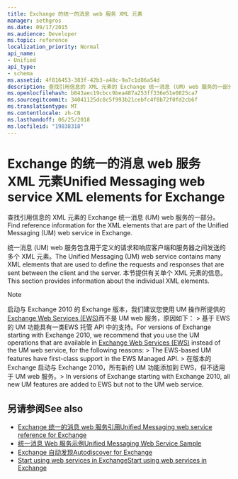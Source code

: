 ```yaml
---
title: Exchange 的统一的消息 web 服务 XML 元素
manager: sethgros
ms.date: 09/17/2015
ms.audience: Developer
ms.topic: reference
localization_priority: Normal
api_name:
- Unified
api_type:
- schema
ms.assetid: 4f816453-383f-42b3-a48c-9a7c1d86a54d
description: 查找引用信息的 XML 元素的 Exchange 统一消息 (UM) web 服务的一部分。
ms.openlocfilehash: b843aec19cbcc9bea487a253ff336e51e0825ca7
ms.sourcegitcommit: 34041125dc8c5f993b21cebfc4f8b72f0fd2cb6f
ms.translationtype: MT
ms.contentlocale: zh-CN
ms.lasthandoff: 06/25/2018
ms.locfileid: "19838318"
---
```

# <a name="unified-messaging-web-service-xml-elements-for-exchange"></a><span data-ttu-id="7b867-103">Exchange 的统一的消息 web 服务 XML 元素</span><span class="sxs-lookup"><span data-stu-id="7b867-103">Unified Messaging web service XML elements for Exchange</span></span>

<span data-ttu-id="7b867-104">查找引用信息的 XML 元素的 Exchange 统一消息 (UM) web 服务的一部分。</span><span class="sxs-lookup"><span data-stu-id="7b867-104">Find reference information for the XML elements that are part of the Unified Messaging (UM) web service in Exchange.</span></span>
  
<span data-ttu-id="7b867-105">统一消息 (UM) web 服务包含用于定义的请求和响应客户端和服务器之间发送的多个 XML 元素。</span><span class="sxs-lookup"><span data-stu-id="7b867-105">The Unified Messaging (UM) web service contains many XML elements that are used to define the requests and responses that are sent between the client and the server.</span></span> <span data-ttu-id="7b867-106">本节提供有关单个 XML 元素的信息。</span><span class="sxs-lookup"><span data-stu-id="7b867-106">This section provides information about the individual XML elements.</span></span>
  
> [!NOTE]
>  <span data-ttu-id="7b867-107">启动与 Exchange 2010 的 Exchange 版本，我们建议您使用 UM 操作所提供的[Exchange Web Services (EWS)](http://msdn.microsoft.com/library/60285497-0c4e-4e51-84e1-34dd6d89a5d8%28Office.15%29.aspx)而不是 UM web 服务，原因如下： > 基于 EWS 的 UM 功能具有一类EWS 托管 API 中的支持。</span><span class="sxs-lookup"><span data-stu-id="7b867-107">For versions of Exchange starting with Exchange 2010, we recommend that you use the UM operations that are available in [Exchange Web Services (EWS)](http://msdn.microsoft.com/library/60285497-0c4e-4e51-84e1-34dd6d89a5d8%28Office.15%29.aspx) instead of the UM web service, for the following reasons: >  The EWS-based UM features have first-class support in the EWS Managed API.</span></span> <span data-ttu-id="7b867-108">> 在版本的 Exchange 启动与 Exchange 2010，所有新的 UM 功能添加到 EWS，但不适用于 UM web 服务。</span><span class="sxs-lookup"><span data-stu-id="7b867-108">>  In versions of Exchange starting with Exchange 2010, all new UM features are added to EWS but not to the UM web service.</span></span> 
  
## <a name="see-also"></a><span data-ttu-id="7b867-109">另请参阅</span><span class="sxs-lookup"><span data-stu-id="7b867-109">See also</span></span>

- [<span data-ttu-id="7b867-110">Exchange 统一的消息 web 服务引用</span><span class="sxs-lookup"><span data-stu-id="7b867-110">Unified Messaging web service reference for Exchange</span></span>](unified-messaging-web-service-reference-for-exchange.md)
- [<span data-ttu-id="7b867-111">统一消息 Web 服务示例</span><span class="sxs-lookup"><span data-stu-id="7b867-111">Unified Messaging Web Service Sample</span></span>](http://www.microsoft.com/en-us/download/details.aspx?id=14832)
- [<span data-ttu-id="7b867-112">Exchange 自动发现</span><span class="sxs-lookup"><span data-stu-id="7b867-112">Autodiscover for Exchange</span></span>](../exchange-web-services/autodiscover-for-exchange.md)
- [<span data-ttu-id="7b867-113">Start using web services in Exchange</span><span class="sxs-lookup"><span data-stu-id="7b867-113">Start using web services in Exchange</span></span>](../exchange-web-services/start-using-web-services-in-exchange.md)
    

